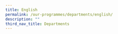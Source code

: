 ```yaml
---
title: English
permalink: /our-programmes/departments/english/
description: ""
third_nav_title: Departments
---
```

